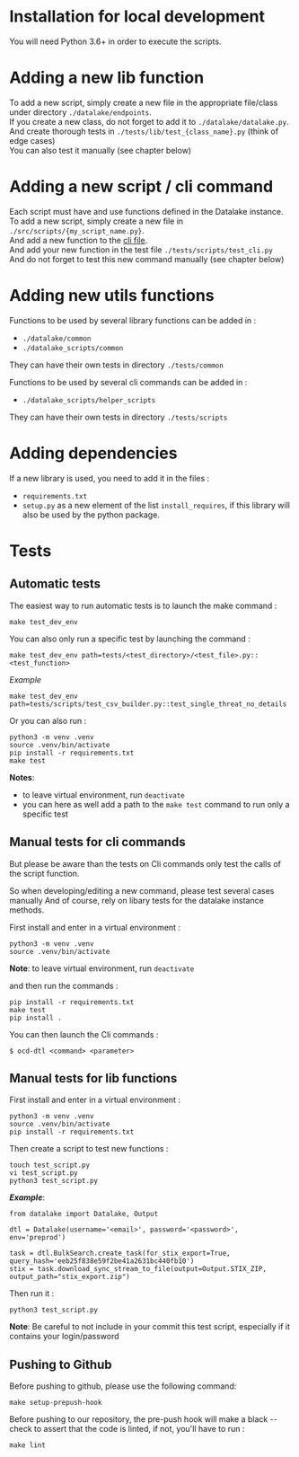 # Installation for local development

You will need Python 3.6+ in order to execute the scripts.  

# Adding a new lib function 

To add a new script, simply create a new file in the appropriate file/class under directory `./datalake/endpoints`.  
If you create a new class, do not forget to add it to `./datalake/datalake.py`.  
And create thorough tests in `./tests/lib/test_{class_name}.py` (think of edge cases)  
You can also test it manually (see chapter below)

# Adding a new script / cli command

Each script must have and use functions defined in the Datalake instance. 
To add a new script, simply create a new file in `./src/scripts/{my_script_name.py}`.  
And add a new function to the [cli file](../datalake_scripts/cli.py).  
And add your new function in the test file `./tests/scripts/test_cli.py`  
And do not forget to test this new command manually (see chapter below)

# Adding new utils functions

Functions to be used by several library functions can be added in :
- `./datalake/common` 
- `./datalake_scripts/common`

They can have their own tests in directory `./tests/common`

Functions to be used by several cli commands can be added in :
- `./datalake_scripts/helper_scripts`

They can have their own tests in directory `./tests/scripts`

# Adding dependencies

If a new library is used, you need to add it in the files : 
- `requirements.txt`
- `setup.py` as a new element of the list `install_requires`, if this library will also be used by the python package.

# Tests

## Automatic tests

The easiest way to run automatic tests is to launch the make command : 
```shell script
make test_dev_env
```

You can also only run a specific test by launching the command : 
```shell script
make test_dev_env path=tests/<test_directory>/<test_file>.py::<test_function>
```
*Example*
```shell script
make test_dev_env path=tests/scripts/test_csv_builder.py::test_single_threat_no_details
```

Or you can also run  :
```shell script
python3 -m venv .venv
source .venv/bin/activate
pip install -r requirements.txt
make test
```
**Notes**: 
- to leave virtual environment, run `deactivate`  
- you can here as well add a path to the `make test` command to run only a specific test


## Manual tests for cli commands

But please be aware than the tests on Cli commands only test the calls of the script function. 

So when developing/editing a new command, please test several cases manually
And of course, rely on libary tests for the datalake instance methods.

First install and enter in a virtual environment :
```shell script
python3 -m venv .venv
source .venv/bin/activate
```
**Note**: to leave virtual environment, run `deactivate`

and then run the commands :
```shell script
pip install -r requirements.txt
make test
pip install .
```
You can then launch the Cli commands : 
```shell script
$ ocd-dtl <command> <parameter>
```

## Manual tests for lib functions

First install and enter in a virtual environment :
```shell script
python3 -m venv .venv
source .venv/bin/activate
pip install -r requirements.txt
```

Then create a script to test new functions : 
```shell script
touch test_script.py
vi test_script.py
python3 test_script.py
```
***Example***:
```shell script
from datalake import Datalake, Output

dtl = Datalake(username='<email>', password='<password>', env='preprod')

task = dtl.BulkSearch.create_task(for_stix_export=True, query_hash='eeb25f838e59f2be41a2631bc440fb10')
stix = task.download_sync_stream_to_file(output=Output.STIX_ZIP, output_path="stix_export.zip")
```

Then run it : 
```shell script
python3 test_script.py
```
**Note**: Be careful to not include in your commit this test script, especially if it contains your login/password

## Pushing to Github

Before pushing to github, please use the following command:
```shell script
make setup-prepush-hook 
```

Before pushing to our repository, the pre-push hook will make a black --check
to assert that the code is linted, if not, you'll have to run :

```shell script
make lint
```
